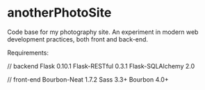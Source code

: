 # anotherPhotoSite
Code base for my photography site. An experiment in modern web development practices, both front and back-end.

Requirements:

// backend
Flask 0.10.1
Flask-RESTful 0.3.1
Flask-SQLAlchemy 2.0

// front-end
Bourbon-Neat 1.7.2
Sass 3.3+
Bourbon 4.0+ 
